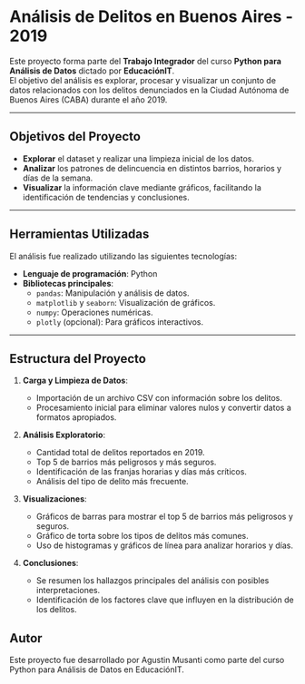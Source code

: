 # Análisis de Delitos en Buenos Aires - 2019

Este proyecto forma parte del **Trabajo Integrador** del curso **Python para Análisis de Datos** dictado por **EducaciónIT**.  
El objetivo del análisis es explorar, procesar y visualizar un conjunto de datos relacionados con los delitos denunciados en la Ciudad Autónoma de Buenos Aires (CABA) durante el año 2019.

---

## Objetivos del Proyecto

- **Explorar** el dataset y realizar una limpieza inicial de los datos.
- **Analizar** los patrones de delincuencia en distintos barrios, horarios y días de la semana.
- **Visualizar** la información clave mediante gráficos, facilitando la identificación de tendencias y conclusiones.

---

## Herramientas Utilizadas

El análisis fue realizado utilizando las siguientes tecnologías:

- **Lenguaje de programación**: Python
- **Bibliotecas principales**:
  - `pandas`: Manipulación y análisis de datos.
  - `matplotlib` y `seaborn`: Visualización de gráficos.
  - `numpy`: Operaciones numéricas.
  - `plotly` (opcional): Para gráficos interactivos.

---

## Estructura del Proyecto

1. **Carga y Limpieza de Datos**:  
   - Importación de un archivo CSV con información sobre los delitos.  
   - Procesamiento inicial para eliminar valores nulos y convertir datos a formatos apropiados.

2. **Análisis Exploratorio**:  
   - Cantidad total de delitos reportados en 2019.  
   - Top 5 de barrios más peligrosos y más seguros.  
   - Identificación de las franjas horarias y días más críticos.  
   - Análisis del tipo de delito más frecuente.  

3. **Visualizaciones**:  
   - Gráficos de barras para mostrar el top 5 de barrios más peligrosos y seguros.  
   - Gráfico de torta sobre los tipos de delitos más comunes.  
   - Uso de histogramas y gráficos de línea para analizar horarios y días.  

4. **Conclusiones**:  
   - Se resumen los hallazgos principales del análisis con posibles interpretaciones.  
   - Identificación de los factores clave que influyen en la distribución de los delitos.

## Autor

Este proyecto fue desarrollado por Agustin Musanti como parte del curso Python para Análisis de Datos en EducaciónIT.
